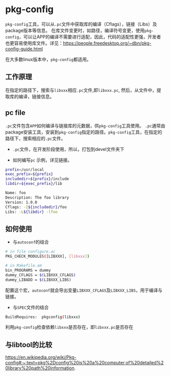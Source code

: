 # pkg-config
`pkg-config`工具，可以从`.pc`文件中获取库的编译（Cflags），链接（Libs）及package版本等信息。
在库文件变更时，如路径，编译符号变更，使用`pkg-config`，可以让APP的编译不需要进行适配，因此，代码的适配性更强，开发者也更容易使用库文件。详见：https://people.freedesktop.org/~dbn/pkg-config-guide.html

在大多数linux版本中，`pkg-config`都适用。

## 工作原理
在指定的路径下，搜索与`libxxx`相应`.pc`文件,即`libxxx.pc`, 然后，从文件中，提取库的编译，链接信息。

## pc file
`.pc`文件包含`APP`如何编译与链接库的元数据，供`pkg-config`工具使用。
`.pc`通常由package安装工具，安装到`pkg-config`指定的路径。`pkg-config`工具，在指定的路径下，搜索相应的`.pc`文件。
- `.pc`文件，在开发阶段使用，所以，打包到devel文件夹下

- 如何编写`pc`
示例，详见链接。
```bash
prefix=/usr/local
exec_prefix=${prefix}
includedir=${prefix}/include
libdir=${exec_prefix}/lib

Name: foo
Description: The foo library
Version: 1.0.0
Cflags: -I${includedir}/foo
Libs: -L${libdir} -lfoo
```

## 如何使用
- 与`autoconf`的结合
```bash
# in file configure.ac
PKG_CHECK_MODULES([LIBXXX], [libxxx])

# in Makefile.am
bin_PROGRAMS = dummy
dummy_CFLAGS = $(LIBXXX_CFLAGS)
dummy_LIBADD = $(LIBXXX_LIBS)
```
配置这个宏，`autoconf`就会导出变量`LIBXXX_CFLAGS`及`LIBXXX_LIBS`，用于编译与链接。

- 与`SPEC`文件的结合
```bash
BuildRequires:  pkgconfig(libxxx)
```
利用`pkg-config`检查依赖`libxxx`是否存在，即`libxxx.pc`是否存在

## 与libtool的比较
https://en.wikipedia.org/wiki/Pkg-config#:~:text=pkg%2Dconfig%20is%20a%20computer,of%20detailed%20library%20path%20information.
